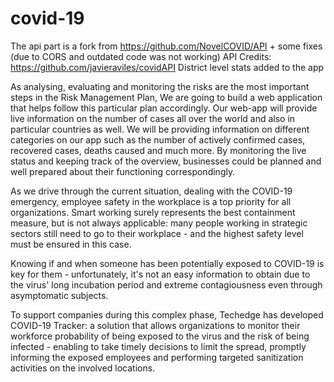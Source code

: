 # covid-19


The api part is a fork from https://github.com/NovelCOVID/API + some fixes (due to CORS and outdated code was not working)
API Credits: https://github.com/javieraviles/covidAPI
District level stats added to the app

As analysing, evaluating and monitoring the risks are the most important steps in the Risk 
Management Plan, We are going to build a web application that helps follow this particular 
plan accordingly. Our web-app will provide live information on the number of cases all over 
the world and also in particular countries as well. We will be providing information on 
different categories on our app such as the number of actively confirmed cases, recovered 
cases, deaths caused and much more. By monitoring the live status and keeping track of the 
overview, businesses could be planned and well prepared about their functioning 
correspondingly.

As we drive through the current situation, dealing with the COVID-19 emergency, employee 
safety in the workplace is a top priority for all organizations. Smart working surely represents 
the best containment measure, but is not always applicable: many people working in strategic 
sectors still need to go to their workplace - and the highest safety level must be ensured in 
this case.

Knowing if and when someone has been potentially exposed to COVID-19 is key for them -
unfortunately, it's not an easy information to obtain due to the virus' long incubation period 
and extreme contagiousness even through asymptomatic subjects.

To support companies during this complex phase, Techedge has developed COVID-19 
Tracker: a solution that allows organizations to monitor their workforce probability of being 
exposed to the virus and the risk of being infected - enabling to take timely decisions to limit 
the spread, promptly informing the exposed employees and performing targeted sanitization 
activities on the involved locations.
